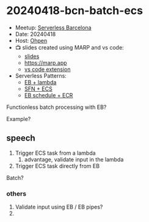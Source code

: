 # 20240418-bcn-batch-ecs


* Meetup: [Serverless Barcelona](https://www.meetup.com/serverless-barcelona/events/)
* Date: 20240418
* Host: [Ohpen](https://ohpen.com)
* 📺️ slides created using MARP and vs code:
  * [slides](slides.md)
  * https://marp.app
  * [vs code extension](https://marketplace.visualstudio.com/items?itemName=marp-team.marp-vscode)
* Serverless Patterns:
  * [EB + lambda](https://serverlessland.com/patterns/eventbridge-lambda-terraform)
  * [SFN + ECS](https://serverlessland.com/patterns/sfn-fargate-tf)
  * [EB schedule + ECR](https://serverlessland.com/patterns/eventbridge-schedule-ecs-terraform)
<!-- * [EB + SQS + ECR](https://serverlessland.com/patterns/eventbridge-sqs-ecs-cdk) -->

Functionless batch processing with EB?

Example?

## speech

1. Trigger ECS task from a lambda
   1. advantage, validate input in the lambda
2. Trigger ECS task directly from EB

Batch?

### others
   1. Validate input using EB / EB pipes?
   2. 